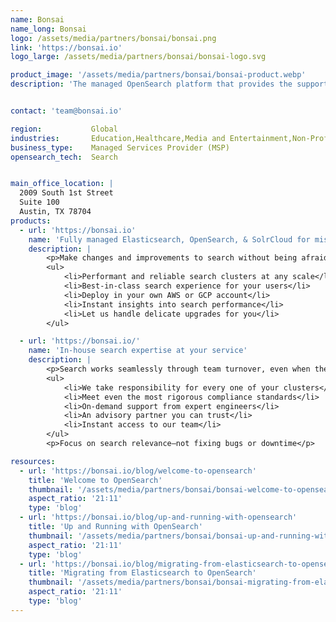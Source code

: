```yaml
---
name: Bonsai
name_long: Bonsai
logo: /assets/media/partners/bonsai/bonsai.png
link: 'https://bonsai.io'
logo_large: /assets/media/partners/bonsai/bonsai-logo.svg

product_image: '/assets/media/partners/bonsai/bonsai-product.webp'
description: 'The managed OpenSearch platform that provides the support of a search engineering team, but at a fraction of the cost.'


contact: 'team@bonsai.io'

region:           Global
industries:       Education,Healthcare,Media and Entertainment,Non-Profit,Retail and e-Commerce,Software and Technology,Financial Services
business_type:    Managed Services Provider (MSP)
opensearch_tech:  Search


main_office_location: |
  2009 South 1st Street
  Suite 100
  Austin, TX 78704
products:
  - url: 'https://bonsai.io'
    name: 'Fully managed Elasticsearch, OpenSearch, & SolrCloud for mission-critical search engines'
    description: |
        <p>Make changes and improvements to search without being afraid to break something or have to rewrite from scratch.</p>
        <ul>
            <li>Performant and reliable search clusters at any scale</li>
            <li>Best-in-class search experience for your users</li>
            <li>Deploy in your own AWS or GCP account</li>
            <li>Instant insights into search performance</li>
            <li>Let us handle delicate upgrades for you</li>
        </ul>

  - url: 'https://bonsai.io/'
    name: 'In-house search expertise at your service'
    description: |
        <p>Search works seamlessly through team turnover, even when the original engineer who set it up leaves.</p>
        <ul>
            <li>We take responsibility for every one of your clusters</li>
            <li>Meet even the most rigorous compliance standards</li>
            <li>On-demand support from expert engineers</li>
            <li>An advisory partner you can trust</li>
            <li>Instant access to our team</li>
        </ul>
        <p>Focus on search relevance—not fixing bugs or downtime</p>

resources:
  - url: 'https://bonsai.io/blog/welcome-to-opensearch'
    title: 'Welcome to OpenSearch'
    thumbnail: '/assets/media/partners/bonsai/bonsai-welcome-to-opensearch.jpg'
    aspect_ratio: '21∶11'
    type: 'blog'
  - url: 'https://bonsai.io/blog/up-and-running-with-opensearch'
    title: 'Up and Running with OpenSearch'
    thumbnail: '/assets/media/partners/bonsai/bonsai-up-and-running-with-opensearch.jpg'
    aspect_ratio: '21∶11'
    type: 'blog'
  - url: 'https://bonsai.io/blog/migrating-from-elasticsearch-to-opensearch'
    title: 'Migrating from Elasticsearch to OpenSearch'
    thumbnail: '/assets/media/partners/bonsai/bonsai-migrating-from-elasticsearch-to-opensearch.jpg'
    aspect_ratio: '21∶11'
    type: 'blog'
---
```

